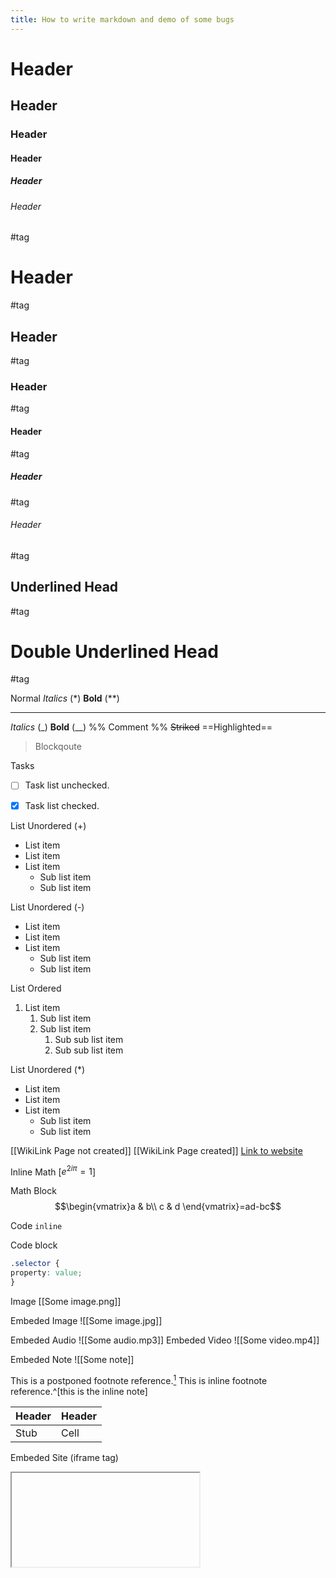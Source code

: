 ```yaml
---
title: How to write markdown and demo of some bugs
---
```

# Header
## Header
### Header
#### Header
##### Header
###### Header

#tag 
# Header
#tag 
## Header
#tag 
### Header
#tag 
#### Header
#tag 
##### Header
#tag 
###### Header
#tag 

Underlined Head
---
#tag 

Double Underlined Head
=
#tag

Normal
*Italics* (\*)
**Bold** (\*\*)

---
_Italics_ (\_)
__Bold__ (\_\_)
%% Comment %%
~~Striked~~
==Highlighted==
> Blockqoute

Tasks
- [ ] Task list unchecked.
- [x] Task list checked.


List Unordered (+)
+ List item
+ List item
+ List item
	+ Sub list item
	+ Sub list item

List Unordered (-)
- List item
- List item
- List item
	- Sub list item
	- Sub list item

List Ordered		
1. List item
	1. Sub list item
	2. Sub list item
		1. Sub sub list item
		2. Sub sub list item

List Unordered (\*)
* List item
* List item
* List item
	* Sub list item
	* Sub list item

[[WikiLink Page not created]]
[[WikiLink Page created]]
[Link to website](http://www.site.cm)

Inline Math
[$e^{2i\pi} = 1$] 

Math Block
$$\begin{vmatrix}a & b\\
c & d
\end{vmatrix}=ad-bc$$

Code
`inline`

Code block
```css
.selector {
property: value;
}
```
Image
[[Some image.png]]

Embeded Image
![[Some image.jpg]]

Embeded Audio
![[Some audio.mp3]]
Embeded Video
![[Some video.mp4]]

Embeded Note
![[Some note]]

This is a postponed footnote reference.[^1]
This is inline footnote reference.^[this is the inline note]

[^1]: this is the postponed note.

| Header | Header |
|-|-|
| Stub | Cell |	

Embeded Site (iframe tag)
<iframe href=example.com>
  
This is how Splash screen would look, if it loaded our custom css
  #tag
<html><head>
    <meta charset="utf-8">
	<meta name="viewport" content="width=device-width, initial-scale=1.0, maximum-scale=1.0, user-scalable=no, viewport-fit=cover">
    <title>Obsidian</title>
	<link href="app.css" type="text/css" rel="stylesheet">
</head>
<body class="theme-dark starter is-frameless" style="padding-top: 24px;"><div class="titlebar" style="height: 24px; padding-top: 2px;"><div class="titlebar-inner"><div class="titlebar-left"></div><div class="titlebar-text">Obsidian</div><div class="titlebar-button-container mod-left" style="left: 0px;"></div><div class="titlebar-button-container mod-right"><div class="titlebar-button mod-minimize" aria-label="Minimize"><svg aria-hidden="false" width="10" height="10" viewBox="0 0 12 12"><rect fill="currentColor" width="10" height="1" x="1" y="6"></rect></svg></div><div class="titlebar-button mod-close" aria-label="Close window"><svg aria-hidden="false" width="10" height="10" viewBox="0 0 12 12"><polygon fill="currentColor" fill-rule="evenodd" points="11 1.576 6.583 6 11 10.424 10.424 11 6 6.583 1.576 11 1 10.424 5.417 6 1 1.576 1.576 1 6 5.417 10.424 1"></polygon></svg></div></div></div></div>
<div class="starter-screen"><div class="starter-screen-inner"><div class="recent-vaults"><div class="recent-vaults-list"><div class="recent-vaults-list-item"><div class="recent-vaults-list-item-name">Vault for MBA</div><div class="recent-vaults-list-item-path">E:\Arasan\21.4\Vault for MBA</div><div class="recent-vaults-list-item-delete-button"><svg viewBox="0 0 100 100" class="cross" width="12" height="12"><path fill="currentColor" stroke="currentColor" d="M15.4,12.6l-2.9,2.9L47.1,50L12.6,84.6l2.9,2.9L50,52.9l34.6,34.6l2.9-2.9L52.9,50l34.6-34.6l-2.9-2.9L50,47.1L15.4,12.6z "></path></svg></div></div><div class="recent-vaults-list-item"><div class="recent-vaults-list-item-name">Vault La MBA</div><div class="recent-vaults-list-item-path">E:\Vault La MBA</div><div class="recent-vaults-list-item-delete-button"><svg viewBox="0 0 100 100" class="cross" width="12" height="12"><path fill="currentColor" stroke="currentColor" d="M15.4,12.6l-2.9,2.9L47.1,50L12.6,84.6l2.9,2.9L50,52.9l34.6,34.6l2.9-2.9L52.9,50l34.6-34.6l-2.9-2.9L50,47.1L15.4,12.6z "></path></svg></div></div><div class="recent-vaults-list-item"><div class="recent-vaults-list-item-name">Obsidian Help</div><div class="recent-vaults-list-item-path">C:\Users\Ahmed\AppData\Roaming\obsidian\Obsidian Help</div><div class="recent-vaults-list-item-delete-button"><svg viewBox="0 0 100 100" class="cross" width="12" height="12"><path fill="currentColor" stroke="currentColor" d="M15.4,12.6l-2.9,2.9L47.1,50L12.6,84.6l2.9,2.9L50,52.9l34.6,34.6l2.9-2.9L52.9,50l34.6-34.6l-2.9-2.9L50,47.1L15.4,12.6z "></path></svg></div></div><div class="recent-vaults-list-item"><div class="recent-vaults-list-item-name">q</div><div class="recent-vaults-list-item-path">C:\Users\Ahmed\Documents\Adobe\q</div><div class="recent-vaults-list-item-delete-button"><svg viewBox="0 0 100 100" class="cross" width="12" height="12"><path fill="currentColor" stroke="currentColor" d="M15.4,12.6l-2.9,2.9L47.1,50L12.6,84.6l2.9,2.9L50,52.9l34.6,34.6l2.9-2.9L52.9,50l34.6-34.6l-2.9-2.9L50,47.1L15.4,12.6z "></path></svg></div></div><div class="recent-vaults-list-item"><div class="recent-vaults-list-item-name">Test Vault</div><div class="recent-vaults-list-item-path">C:\Users\Ahmed\Documents\Waste for now\Test Vault</div><div class="recent-vaults-list-item-delete-button"><svg viewBox="0 0 100 100" class="cross" width="12" height="12"><path fill="currentColor" stroke="currentColor" d="M15.4,12.6l-2.9,2.9L47.1,50L12.6,84.6l2.9,2.9L50,52.9l34.6,34.6l2.9-2.9L52.9,50l34.6-34.6l-2.9-2.9L50,47.1L15.4,12.6z "></path></svg></div></div><div class="recent-vaults-list-item"><div class="recent-vaults-list-item-name">Vault de MBA</div><div class="recent-vaults-list-item-path">E:\Vault de MBA</div><div class="recent-vaults-list-item-delete-button"><svg viewBox="0 0 100 100" class="cross" width="12" height="12"><path fill="currentColor" stroke="currentColor" d="M15.4,12.6l-2.9,2.9L47.1,50L12.6,84.6l2.9,2.9L50,52.9l34.6,34.6l2.9-2.9L52.9,50l34.6-34.6l-2.9-2.9L50,47.1L15.4,12.6z "></path></svg></div></div></div></div><div class="splash"><div class="splash-brand"><svg viewBox="0 0 100 100" class="logo-crystal" width="60" height="60"><defs><linearGradient id="a" x1="82.85" y1="30.41" x2="51.26" y2="105.9" gradientTransform="matrix(1, 0, 0, -1, -22.41, 110.97)" gradientUnits="userSpaceOnUse"><stop offset="0" stop-color="#6c56cc"></stop><stop offset="1" stop-color="#9785e5"></stop></linearGradient></defs><polygon points="62.61,0 30.91,17.52 18,45.45 37.57,90.47 65.35,100 70.44,89.8 81,26.39 62.61,0" fill="#34208c"></polygon><polygon points="81,26.39 61.44,14.41 34.43,35.7 65.35,100 70.44,89.8 81,26.39" fill="url(#a)"></polygon><polygon points="81,26.39 81,26.39 62.61,0 61.44,14.41 81,26.39" fill="#af9ff4"></polygon><polygon points="61.44,14.41 62.61,0 30.91,17.52 34.43,35.7 61.44,14.41" fill="#4a37a0"></polygon><polygon points="34.43,35.7 37.57,90.47 65.35,100 34.43,35.7" fill="#4a37a0"></polygon></svg><div class="splash-brand-name">Obsidian</div><div class="splash-brand-version">Beta version 0.12.3</div></div><div class="open-vault-options-container"><div class="open-vault-options mod-open-vault"><div class="setting-item"><div class="setting-item-info"><div class="setting-item-name">Open folder as vault</div><div class="setting-item-description">Choose an existing folder of Markdown files.</div></div><div class="setting-item-control"><button>Open</button></div></div><div class="setting-item"><div class="setting-item-info"><div class="setting-item-name">Create new vault</div><div class="setting-item-description">Create a new Obsidian vault under a folder.</div></div><div class="setting-item-control"><button>Create</button></div></div><div class="setting-item"><div class="setting-item-info"><div class="setting-item-name">Open help vault</div><div class="setting-item-description">Open a "Demo &amp; Help" vault.</div></div><div class="setting-item-control"><button>Help</button></div></div><div class="setting-item mod-change-language"><div class="setting-item-info"><div class="setting-item-name"><svg viewBox="0 0 100 100" class="languages" width="30" height="30"><path fill="currentColor" stroke="currentColor" d="M50,4C24.7,4,4,22.7,4,46c0,9.9,3.8,19,10.1,26.1H14c0.8,1.3,0.9,2.9,0.4,4.8c-0.4,1.9-1.4,4.1-2.6,6.1 c-1.2,2-2.5,3.8-3.6,5.3c-0.5,0.7-1,1.3-1.4,1.8c-0.2,0.2-0.3,0.5-0.4,0.7C6.3,91.1,6,91.1,6,92.2C6,93,6.3,94,7.1,94.8 c0.8,0.8,1.9,1.2,3.3,1.2c9.2,0,17.6-6.9,24-10.6C39.3,87,44.5,88,50,88c25.3,0,46-18.7,46-42S75.3,4,50,4L50,4z M50,8 c23.3,0,42,17.1,42,38S73.3,84,50,84c-5.4,0-10.6-0.9-15.3-2.6l-0.9-0.3l-0.8,0.5c-6.9,4-15.3,10.4-22.6,10.4 c0.3-0.4,0.5-0.7,0.9-1.2c1.1-1.5,2.5-3.5,3.8-5.7s2.5-4.7,3.1-7.3c0.6-2.6,0.5-5.3-0.9-7.8l-0.1-0.2l-0.1-0.1 C11.5,63.2,8,55,8,46C8,25.1,26.7,8,50,8L50,8z M32.7,24c-0.7,0.1-1.3,0.7-1.6,1.4l-6.1,17.5c-0.2,0.3-0.4,0.7-0.4,1.1l-2.6,7.4 c-0.4,0.7-0.3,1.5,0.2,2.2c0.5,0.6,1.3,0.9,2.1,0.7c0.8-0.2,1.3-0.8,1.5-1.6l2.3-6.6h9.6l2.3,6.6c0.1,0.8,0.7,1.4,1.5,1.6 c0.8,0.2,1.6-0.1,2.1-0.7c0.5-0.6,0.6-1.5,0.2-2.2l-9-26C34.6,24.4,33.7,23.9,32.7,24z M33,32.1l3.4,9.9h-6.9L33,32.1z M65.8,37.9 c-0.1,0-0.2,0-0.3,0.1c-0.9,0.2-1.6,1-1.6,2v4H54c-0.1,0-0.1,0-0.2,0c-0.1,0-0.1,0-0.2,0c-1.1,0.1-1.9,1.1-1.8,2.2 s1.1,1.9,2.2,1.8h17.4c-0.8,2.6-2.6,7.1-6.6,11.1c-3.4-3.4-4.9-6.2-4.9-6.2c-0.4-0.7-1.2-1.2-2-1.1c-0.7,0.1-1.3,0.5-1.6,1.1 c-0.3,0.6-0.3,1.3,0.1,1.9c0,0,1.7,3.1,5.4,6.8c-2.3,1.7-5,3.3-8.4,4.4c-0.8,0.1-1.4,0.7-1.6,1.5c-0.2,0.8,0.1,1.6,0.7,2.1 c0.6,0.5,1.5,0.6,2.2,0.2c4.1-1.4,7.4-3.4,10.1-5.5c2.3,1.9,5.1,3.8,8.4,5.4c1,0.5,2.2,0.1,2.7-0.9c0.5-1,0.1-2.2-0.9-2.7 c-2.8-1.4-5.2-2.9-7.2-4.5c5.1-5.3,7.1-11,7.9-13.7H78c0.7,0,1.4-0.4,1.8-1c0.4-0.6,0.4-1.4,0-2c-0.4-0.6-1-1-1.8-1H68v-4 c0-0.6-0.2-1.1-0.6-1.5C67,38.1,66.4,37.9,65.8,37.9z"></path></svg></div><div class="setting-item-description"></div></div><div class="setting-item-control"><select class="dropdown"><option value="en">English</option><option value="zh">简体中文</option><option value="zh-TW">繁體中文</option><option value="ru">Pусский</option><option value="ko">한국어</option><option value="it">Italiano</option><option value="id">Bahasa Indonesia</option><option value="ro">Română</option><option value="pt-BR">Portugues do Brasil</option><option value="cz">čeština</option><option value="de">Deutsch</option><option value="es">Español</option><option value="fr">Français</option><option value="no">Norsk</option><option value="pl">język polski</option><option value="pt">Português</option><option value="ja">日本語</option><option value="da">Dansk</option><option value="tr">Türkçe (kısmi)</option><option value="hi">हिन्दी (आंशिक)</option><option value="nl">Nederlands (gedeeltelijk)</option><option value="ar">العربية (جزئي)</option></select></div></div></div></div></div></div></div>
<script type="text/javascript" src="lib/i18next.min.js"></script>
<script type="text/javascript" src="starter.js"></script>


</body></html>

---

<html><head>
    <meta charset="utf-8">
	<meta name="viewport" content="width=device-width, initial-scale=1.0, maximum-scale=1.0, user-scalable=no, viewport-fit=cover">
    <title>Obsidian</title>
	<link href="app.css" type="text/css" rel="stylesheet">
</head>
<body class="theme-dark starter is-frameless" style="padding-top: 24px;"><div class="titlebar" style="height: 24px; padding-top: 2px;"><div class="titlebar-inner"><div class="titlebar-left"></div><div class="titlebar-text">Obsidian</div><div class="titlebar-button-container mod-left" style="left: 0px;"></div><div class="titlebar-button-container mod-right"><div class="titlebar-button mod-minimize" aria-label="Minimize"><svg aria-hidden="false" width="10" height="10" viewBox="0 0 12 12"><rect fill="currentColor" width="10" height="1" x="1" y="6"></rect></svg></div><div class="titlebar-button mod-close" aria-label="Close window"><svg aria-hidden="false" width="10" height="10" viewBox="0 0 12 12"><polygon fill="currentColor" fill-rule="evenodd" points="11 1.576 6.583 6 11 10.424 10.424 11 6 6.583 1.576 11 1 10.424 5.417 6 1 1.576 1.576 1 6 5.417 10.424 1"></polygon></svg></div></div></div></div>
<div class="starter-screen"><div class="starter-screen-inner"><div class="recent-vaults"><div class="recent-vaults-list"><div class="recent-vaults-list-item"><div class="recent-vaults-list-item-name">Vault for MBA</div><div class="recent-vaults-list-item-path">E:\Arasan\21.4\Vault for MBA</div><div class="recent-vaults-list-item-delete-button"><svg viewBox="0 0 100 100" class="cross" width="12" height="12"><path fill="currentColor" stroke="currentColor" d="M15.4,12.6l-2.9,2.9L47.1,50L12.6,84.6l2.9,2.9L50,52.9l34.6,34.6l2.9-2.9L52.9,50l34.6-34.6l-2.9-2.9L50,47.1L15.4,12.6z "></path></svg></div></div><div class="recent-vaults-list-item"><div class="recent-vaults-list-item-name">Vault La MBA</div><div class="recent-vaults-list-item-path">E:\Vault La MBA</div><div class="recent-vaults-list-item-delete-button"><svg viewBox="0 0 100 100" class="cross" width="12" height="12"><path fill="currentColor" stroke="currentColor" d="M15.4,12.6l-2.9,2.9L47.1,50L12.6,84.6l2.9,2.9L50,52.9l34.6,34.6l2.9-2.9L52.9,50l34.6-34.6l-2.9-2.9L50,47.1L15.4,12.6z "></path></svg></div></div><div class="recent-vaults-list-item"><div class="recent-vaults-list-item-name">Obsidian Help</div><div class="recent-vaults-list-item-path">C:\Users\Ahmed\AppData\Roaming\obsidian\Obsidian Help</div><div class="recent-vaults-list-item-delete-button"><svg viewBox="0 0 100 100" class="cross" width="12" height="12"><path fill="currentColor" stroke="currentColor" d="M15.4,12.6l-2.9,2.9L47.1,50L12.6,84.6l2.9,2.9L50,52.9l34.6,34.6l2.9-2.9L52.9,50l34.6-34.6l-2.9-2.9L50,47.1L15.4,12.6z "></path></svg></div></div><div class="recent-vaults-list-item"><div class="recent-vaults-list-item-name">q</div><div class="recent-vaults-list-item-path">C:\Users\Ahmed\Documents\Adobe\q</div><div class="recent-vaults-list-item-delete-button"><svg viewBox="0 0 100 100" class="cross" width="12" height="12"><path fill="currentColor" stroke="currentColor" d="M15.4,12.6l-2.9,2.9L47.1,50L12.6,84.6l2.9,2.9L50,52.9l34.6,34.6l2.9-2.9L52.9,50l34.6-34.6l-2.9-2.9L50,47.1L15.4,12.6z "></path></svg></div></div><div class="recent-vaults-list-item"><div class="recent-vaults-list-item-name">Test Vault</div><div class="recent-vaults-list-item-path">C:\Users\Ahmed\Documents\Waste for now\Test Vault</div><div class="recent-vaults-list-item-delete-button"><svg viewBox="0 0 100 100" class="cross" width="12" height="12"><path fill="currentColor" stroke="currentColor" d="M15.4,12.6l-2.9,2.9L47.1,50L12.6,84.6l2.9,2.9L50,52.9l34.6,34.6l2.9-2.9L52.9,50l34.6-34.6l-2.9-2.9L50,47.1L15.4,12.6z "></path></svg></div></div><div class="recent-vaults-list-item"><div class="recent-vaults-list-item-name">Vault de MBA</div><div class="recent-vaults-list-item-path">E:\Vault de MBA</div><div class="recent-vaults-list-item-delete-button"><svg viewBox="0 0 100 100" class="cross" width="12" height="12"><path fill="currentColor" stroke="currentColor" d="M15.4,12.6l-2.9,2.9L47.1,50L12.6,84.6l2.9,2.9L50,52.9l34.6,34.6l2.9-2.9L52.9,50l34.6-34.6l-2.9-2.9L50,47.1L15.4,12.6z "></path></svg></div></div></div></div><div class="splash"><div class="splash-brand"><svg viewBox="0 0 100 100" class="logo-crystal" width="60" height="60"><defs><linearGradient id="a" x1="82.85" y1="30.41" x2="51.26" y2="105.9" gradientTransform="matrix(1, 0, 0, -1, -22.41, 110.97)" gradientUnits="userSpaceOnUse"><stop offset="0" stop-color="#6c56cc"></stop><stop offset="1" stop-color="#9785e5"></stop></linearGradient></defs><polygon points="62.61,0 30.91,17.52 18,45.45 37.57,90.47 65.35,100 70.44,89.8 81,26.39 62.61,0" fill="#34208c"></polygon><polygon points="81,26.39 61.44,14.41 34.43,35.7 65.35,100 70.44,89.8 81,26.39" fill="url(#a)"></polygon><polygon points="81,26.39 81,26.39 62.61,0 61.44,14.41 81,26.39" fill="#af9ff4"></polygon><polygon points="61.44,14.41 62.61,0 30.91,17.52 34.43,35.7 61.44,14.41" fill="#4a37a0"></polygon><polygon points="34.43,35.7 37.57,90.47 65.35,100 34.43,35.7" fill="#4a37a0"></polygon></svg><div class="splash-brand-name">Obsidian</div><div class="splash-brand-version">Beta version 0.12.3</div></div><div class="open-vault-options-container"><div class="open-vault-options mod-create-vault" style=""><div class="back-button">&lt;- Back</div><div class="setting-item"><div class="setting-item-info"><div class="setting-item-name">Vault name</div><div class="setting-item-description">Pick a name for your awesome vault.</div></div><div class="setting-item-control"><input type="text" spellcheck="false" placeholder="Vault name"></div></div><div class="setting-item"><div class="setting-item-info"><div class="setting-item-name">Location</div><div class="setting-item-description">Pick a place to put your new vault.</div></div><div class="setting-item-control"><button>Browse</button></div></div><div class="u-center-text"><button class="mod-cta">Create</button></div></div></div></div></div></div>
<script type="text/javascript" src="lib/i18next.min.js"></script>
<script type="text/javascript" src="starter.js"></script>


</body></html>
  
